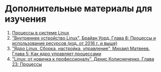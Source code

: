 # Дополнительные материалы для изучения

1. [Процессы в системе Linux](https://sysadminium.ru/processes-in-a-linux-system/)
2. ["Внутреннее устройство Linux", Брайан Уорд. Глава 8: Процессы и использование ресурсов (изд. от 2016 г. и выше)](https://www.litres.ru/book/brayan-uord/vnutrennee-ustroystvo-linux-pdf-epub-21589583/)
3. ["Ядро Linux. Сборка, настройка, управление", Михаил Матвеев. Глава 5: Как ядро управляет процессами](https://ozon.ru/t/pAQoJRZ)
4. ["Linux: от новичка к профессионалу", Денис Колисниченко. Глава 23: Процессы](https://ozon.ru/t/jDzEply)